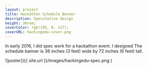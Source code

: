 ```yaml
---
layout: project
title: Hackathon Schedule Banner
description: Speculative design
height: 30rem;
coverColor: rgb(195, 0, 117);
coverURL: hackingedu-cover.png
---
```


In early 2016, I did spec work for a hackathon event. I designed  The schedule banner is 36 inches (3 feet) wide by 72 inches (6 feet) tall.

![poster]({{ site.url }}/images/hackingedu-spec.png )
